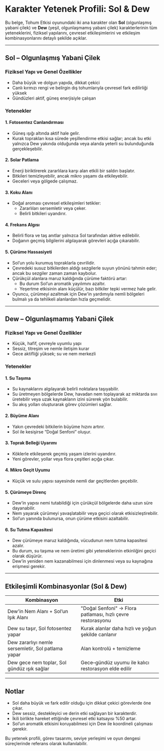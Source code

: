 # Karakter Yetenek Profili: Sol & Dew

Bu belge, Tohum Etkisi oyunundaki iki ana karakter olan **Sol** (olgunlaşmış yabani çilek) ve **Dew** (yeşil, olgunlaşmamış yabani çilek) karakterlerinin tüm yeteneklerini, fiziksel yapılarını, çevresel etkileşimlerini ve etkileşim kombinasyonlarını detaylı şekilde açıklar.

---

## Sol – Olgunlaşmış Yabani Çilek

### Fiziksel Yapı ve Genel Özellikler

- Daha büyük ve dolgun yapıda, dikkat çekici
- Canlı kırmızı rengi ve belirgin dış tohumlarıyla çevresel fark edilirliği yüksek
- Gündüzleri aktif, güneş enerjisiyle çalışan
    

### Yetenekler

#### 1. Fotosentez Canlandırması
- Güneş ışığı altında aktif hale gelir.
- Kurak toprakları kısa sürede yeşillendirme etkisi sağlar; ancak bu etki yalnızca Dew yakında olduğunda veya alanda yeterli su bulunduğunda gerçekleşebilir.
    

#### 2. Solar Patlama

- Enerji biriktirerek zararlılara karşı alan etkili bir saldırı başlatır.
- Bitkileri temizleyebilir, ancak mikro yaşamı da etkileyebilir.
- Geceleri veya gölgede çalışmaz.
    

#### 3. Koku Alanı

- Doğal aroması çevresel etkileşimleri tetikler:
    - Zararlıları sersemletir veya çeker.
    - Belirli bitkileri uyandırır.
        

#### 4. Frekans Algısı

- Belirli flora ve taş anıtlar yalnızca Sol tarafından aktive edilebilir.
- Doğanın geçmiş bilgilerini algılayarak görevleri açığa çıkarabilir.
    

#### 5. Çürüme Hassasiyeti

- Sol’un yolu kurumuş topraklarla çevrilidir.
- Çevredeki susuz bitkilerden aldığı sezgilerle suyun yönünü tahmin eder; ancak bu sezgiler zaman zaman kaybolur.
- Çürükçül alanlara maruz kaldığında çürüme faktörü artar:
    - Bu durum Sol’un aromatik yayılımını azaltır.
    - Yeşertme etkisinin alanı küçülür, bazı bitkiler tepki vermez hale gelir.
- Oyuncu, çürümeyi azaltmak için Dew'in yardımıyla nemli bölgeleri bulmalı ya da tehlikeli alanlardan hızla geçmelidir.
    

---

## Dew – Olgunlaşmamış Yabani Çilek

### Fiziksel Yapı ve Genel Özellikler

- Küçük, hafif, çevreyle uyumlu yapı
- Sessiz, titreşim ve nemle iletişim kurar
- Gece aktifliği yüksek; su ve nem merkezli
    

### Yetenekler

#### 1. Su Taşıma

- Su kaynaklarını algılayarak belirli noktalara taşıyabilir.
- Su üretmeyen bölgelerde Dew, havadan nem toplayarak az miktarda sıvı üretebilir veya uzak kaynakların izini sürerek yön bulabilir.
- Su akış yolları oluşturarak görev çözümleri sağlar.
    

#### 2. Büyüme Alanı

- Yakın çevredeki bitkilerin büyüme hızını artırır.
- Sol ile kesişirse “Doğal Senfoni” oluşur.
    

#### 3. Toprak Belleği Uyarımı

- Köklerle etkileşerek geçmiş yaşam izlerini uyandırır.
- Yeni görevler, yollar veya flora çeşitleri açığa çıkar.
    

#### 4. Mikro Geçit Uyumu

- Küçük ve sulu yapısı sayesinde nemli dar geçitlerden geçebilir.
#### 5. Çürümeye Direnç

- Dew’in yapısı nemi tutabildiği için çürükçül bölgelerde daha uzun süre dayanabilir.
- Nem yayarak çürümeyi yavaşlatabilir veya geçici olarak etkisizleştirebilir.
- Sol’un yanında bulunursa, onun çürüme etkisini azaltabilir.

#### 6. Su Tutma Kapasitesi

- Dew çürümeye maruz kaldığında, vücudunun nem tutma kapasitesi azalır.
- Bu durum, su taşıma ve nem üretimi gibi yeteneklerinin etkinliğini geçici olarak düşürür.
- Dew’in yeniden nem kazanabilmesi için dinlenmesi veya su kaynağına erişmesi gerekir.

---

## Etkileşimli Kombinasyonlar (Sol & Dew)

|Kombinasyon|Etki|
|---|---|
|Dew'in Nem Alanı + Sol’un Işık Alanı|"Doğal Senfoni" → Flora patlaması, hızlı çevre restorasyonu|
|Dew su taşır, Sol fotosentez yapar|Kurak alanlar daha hızlı ve yoğun şekilde canlanır|
|Dew zararlıyı nemle sersemletir, Sol patlama yapar|Alan kontrolü + temizleme|
|Dew gece nem toplar, Sol gündüz ışık sağlar|Gece–gündüz uyumu ile kalıcı restorasyon elde edilir|

---

## Notlar

- Sol daha büyük ve fark edilir olduğu için dikkat çekici görevlerde öne çıkar.
- Dew sessiz, destekleyici ve derin etki sağlayan bir karakterdir.
- İkili birlikte hareket ettiğinde çevresel etki katsayısı %50 artar.
- Sol’un aromatik etkisini koruyabilmesi için Dew ile koordineli çalışması gerekir.

Bu yetenek profili, görev tasarımı, seviye yerleşimi ve oyun dengesi süreçlerinde referans olarak kullanılabilir.